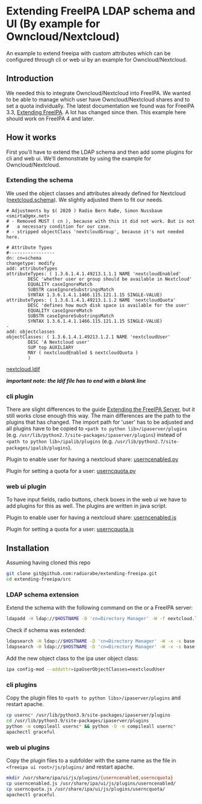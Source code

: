 # Extending FreeIPA LDAP schema and UI (By example for Owncloud/Nextcloud)

An example to extend freeipa with custom attributes which can be configured through cli or web ui by an example for Owncloud/Nextcloud.

## Introduction

We needed this to integrate Owncloud/Nextcloud into FreeIPA. We wanted to be able to manage which user have Owncloud/Nextcloud shares and to set a quota individually. The latest documentation we found was for FreeiPA 3.3, [Extending FreeIPA](https://www.freeipa.org/images/5/5b/FreeIPA33-extending-freeipa.pdf). A lot has changed since then. This example here should work on FreeIPA 4 and later.

## How it works

First you'll have to extend the LDAP schema and then add some plugins for cli and web ui. We'll demonstrate by using the example for Owncloud/Nextcloud.

### Extending the schema

We used the object classes and attributes already defined for Nextcloud ([nextcloud.schema](https://github.com/nextcloud/univention-app/blob/master/nextcloud.schema)). We slightly adjusted them to fit our needs.

```ldif
# Adjustments by $( 2020 ) Radio Bern RaBe, Simon Nussbaum <smirta@gmx.net>
# - Removed MUST ( cn ), because with this it did not work. But is not
#   a necessary condition for our case.
# - stripped objectClass 'nextcloudGroup', because it's not needed here.

# Attribute Types
#-----------------
dn: cn=schema
changetype: modify
add: attributeTypes
attributeTypes: ( 1.3.6.1.4.1.49213.1.1.1 NAME 'nextcloudEnabled'
        DESC 'whether user or group should be available in Nextcloud'
        EQUALITY caseIgnoreMatch
        SUBSTR caseIgnoreSubstringsMatch
        SYNTAX 1.3.6.1.4.1.1466.115.121.1.15 SINGLE-VALUE)
attributeTypes: ( 1.3.6.1.4.1.49213.1.1.2 NAME 'nextcloudQuota'
        DESC 'defines how much disk space is available for the user'
        EQUALITY caseIgnoreMatch
        SUBSTR caseIgnoreSubstringsMatch
        SYNTAX 1.3.6.1.4.1.1466.115.121.1.15 SINGLE-VALUE)
-
add: objectclasses
objectClasses: ( 1.3.6.1.4.1.49213.1.2.1 NAME 'nextcloudUser'
        DESC 'A Nextcloud user'
        SUP top AUXILIARY
        MAY ( nextcloudEnabled $ nextcloudQuota )
        )

```

[nextcloud.ldif](src/nextcloud.ldif)

**_important note: the ldif file has to end with a blank line_**

### cli plugin

There are slight differences to the guide [Extending the FreeIPA Server](https://www.freeipa.org/images/5/5b/FreeIPA33-extending-freeipa.pdf), but it still works close enough this way. The main differences are the path to the plugins that has changed. The import path for 'user' has to be adjusted and all plugins have to be copied to `<path to python lib>/ipaserver/plugins` (e.g. `/usr/lib/python2.7/site-packages/ipaserver/plugins`) instead of `<path to python lib>/ipalib/plugins` (e.g. `/usr/lib/python2.7/site-packages/ipalib/plugins`).

Plugin to enable user for having a nextcloud share: [userncenabled.py](src/userncenabled.py)

Plugin for setting a quota for a user: [userncquota.py](src/userncquota.py)

### web ui plugin

To have input fields, radio buttons, check boxes in the web ui we have to add plugins for this as well. The plugins are written in java script.

Plugin to enable user for having a nextcloud share: [userncenabled.js](src/userncenabled.js)

Plugin for setting a quota for a user: [userncquota.js](src/userncquota.js)

## Installation

Assuming having cloned this repo

```bash
git clone git@github.com:radiorabe/extending-freeipa.git
cd extending-freeipa/src
```

### LDAP schema extension

Extend the schema with the following command on the or a FreeIPA server:

```bash
ldapadd -H ldap://$HOSTNAME -D 'cn=Directory Manager' -W -f nextcloud.ldif
```

Check if schema was extended:

```bash
ldapsearch -H ldap://$HOSTNAME -D 'cn=Directory Manager' -W -x -s base -b 'cn=schema' objectclasses | grep -i nextcloud
ldapsearch -H ldap://$HOSTNAME -D 'cn=Directory Manager' -W -x -s base -b 'cn=schema' attributetypes | grep -i nextcloud
```

Add the new object class to the ipa user object class:

```bash
ipa config-mod --addattr=ipaUserObjectClasses=nextcloudUser
```

### cli plugins

Copy the plugin files to `<path to python libs>/ipaserver/plugins` and restart apache.

```bash
cp usernc* /usr/lib/python3.9/site-packages/ipaserver/plugins
cd /usr/lib/python3.9/site-packages/ipaserver/plugins
python -m compileall usernc* && python -O -m compileall usernc*
apachectl graceful
```

### web ui plugins

Copy the plugin files to a subfolder with the same name as the file in `<freeipa ui root>/js/plugins/` and restart apache.

```bash
mkdir /usr/share/ipa/ui/js/plugins/{userncenabled,userncquota}
cp userncenabled.js /usr/share/ipa/ui/js/plugins/userncenabled/
cp userncquota.js /usr/share/ipa/ui/js/plugins/userncquota/
apachectl graceful
```
